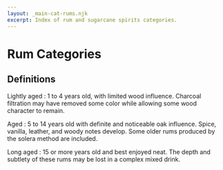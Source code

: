 ```yaml
---
layout: _main-cat-rums.njk
excerpt: Index of rum and sugarcane spirits categories.
---
```

<!-- markdownlint-disable MD025 -->
# Rum Categories
<!-- markdownlint-disable MD025 -->

## Definitions

Lightly aged
  : 1 to 4 years old, with limited wood influence. Charcoal filtration may have removed some color while allowing some wood character to remain.

Aged
  : 5 to 14 years old with definite and noticeable oak influence. Spice, vanilla, leather, and woody notes develop. Some older rums produced by the solera method are included.

Long aged
  : 15 or more years old and best enjoyed neat. The depth and subtlety of these rums may be lost in a complex mixed drink.
